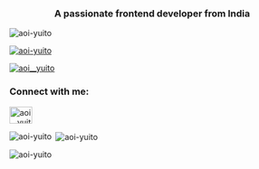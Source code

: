 <h3 align="center">A passionate frontend developer from India</h3>

<p align="left"> <img src="https://komarev.com/ghpvc/?username=aoi-yuito&label=Profile%20views&color=0e75b6&style=flat" alt="aoi-yuito" /> </p>

<p align="left"> <a href="https://github.com/ryo-ma/github-profile-trophy"><img src="https://github-profile-trophy.vercel.app/?username=aoi-yuito" alt="aoi-yuito" /></a> </p>

<p align="left"> <a href="https://twitter.com/aoi__yuito" target="blank"><img src="https://img.shields.io/twitter/follow/aoi__yuito?logo=twitter&style=for-the-badge" alt="aoi__yuito" /></a> </p>

<h3 align="left">Connect with me:</h3>
<p align="left">
<a href="https://twitter.com/aoi__yuito" target="blank"><img align="center" src="https://raw.githubusercontent.com/rahuldkjain/github-profile-readme-generator/master/src/images/icons/Social/twitter.svg" alt="aoi__yuito" height="30" width="40" /></a>
</p>

<p><img align="left" src="https://github-readme-stats.vercel.app/api/top-langs?username=aoi-yuito&show_icons=true&locale=en&layout=compact" alt="aoi-yuito" /></p>

<p>&nbsp;<img align="center" src="https://github-readme-stats.vercel.app/api?username=aoi-yuito&show_icons=true&locale=en" alt="aoi-yuito" /></p>

<p><img align="center" src="https://github-readme-streak-stats.herokuapp.com/?user=aoi-yuito&" alt="aoi-yuito" /></p>
